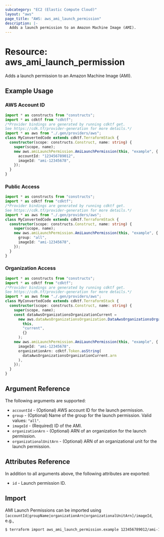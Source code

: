 ```yaml
---
subcategory: "EC2 (Elastic Compute Cloud)"
layout: "aws"
page_title: "AWS: aws_ami_launch_permission"
description: |-
  Adds a launch permission to an Amazon Machine Image (AMI).
---
```


# Resource: aws_ami_launch_permission

Adds a launch permission to an Amazon Machine Image (AMI).

## Example Usage

### AWS Account ID

```typescript
import * as constructs from "constructs";
import * as cdktf from "cdktf";
/*Provider bindings are generated by running cdktf get.
See https://cdk.tf/provider-generation for more details.*/
import * as aws from "./.gen/providers/aws";
class MyConvertedCode extends cdktf.TerraformStack {
  constructor(scope: constructs.Construct, name: string) {
    super(scope, name);
    new aws.amiLaunchPermission.AmiLaunchPermission(this, "example", {
      accountId: "123456789012",
      imageId: "ami-12345678",
    });
  }
}

```

### Public Access

```typescript
import * as constructs from "constructs";
import * as cdktf from "cdktf";
/*Provider bindings are generated by running cdktf get.
See https://cdk.tf/provider-generation for more details.*/
import * as aws from "./.gen/providers/aws";
class MyConvertedCode extends cdktf.TerraformStack {
  constructor(scope: constructs.Construct, name: string) {
    super(scope, name);
    new aws.amiLaunchPermission.AmiLaunchPermission(this, "example", {
      group: "all",
      imageId: "ami-12345678",
    });
  }
}

```

### Organization Access

```typescript
import * as constructs from "constructs";
import * as cdktf from "cdktf";
/*Provider bindings are generated by running cdktf get.
See https://cdk.tf/provider-generation for more details.*/
import * as aws from "./.gen/providers/aws";
class MyConvertedCode extends cdktf.TerraformStack {
  constructor(scope: constructs.Construct, name: string) {
    super(scope, name);
    const dataAwsOrganizationsOrganizationCurrent =
      new aws.dataAwsOrganizationsOrganization.DataAwsOrganizationsOrganization(
        this,
        "current",
        {}
      );
    new aws.amiLaunchPermission.AmiLaunchPermission(this, "example", {
      imageId: "ami-12345678",
      organizationArn: cdktf.Token.asString(
        dataAwsOrganizationsOrganizationCurrent.arn
      ),
    });
  }
}

```

## Argument Reference

The following arguments are supported:

* `accountId` - (Optional) AWS account ID for the launch permission.
* `group` - (Optional) Name of the group for the launch permission. Valid values: `"all"`.
* `imageId` - (Required) ID of the AMI.
* `organizationArn` - (Optional) ARN of an organization for the launch permission.
* `organizationalUnitArn` - (Optional) ARN of an organizational unit for the launch permission.

## Attributes Reference

In addition to all arguments above, the following attributes are exported:

* `id` - Launch permission ID.

## Import

AMI Launch Permissions can be imported using `[accountId|groupName|organizationArn|organizationalUnitArn]/imageId`, e.g.,

```sh
$ terraform import aws_ami_launch_permission.example 123456789012/ami-12345678
```

<!-- cache-key: cdktf-0.17.0-pre.15 input-69adb94aa35c5061c68caa8c2d23136084133e469c640ae390a378b0a2312bd5 -->